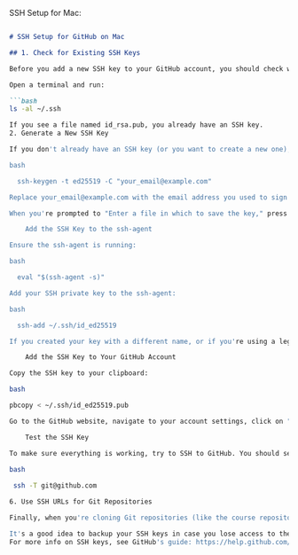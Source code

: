 SSH Setup for Mac:  

```markdown

# SSH Setup for GitHub on Mac

## 1. Check for Existing SSH Keys      

Before you add a new SSH key to your GitHub account, you should check whether you have any existing SSH keys.      

Open a terminal and run:   

```bash
ls -al ~/.ssh  

If you see a file named id_rsa.pub, you already have an SSH key.
2. Generate a New SSH Key

If you don't already have an SSH key (or you want to create a new one), you can generate one by running:

bash

  ssh-keygen -t ed25519 -C "your_email@example.com"         

Replace your_email@example.com with the email address you used to sign up for GitHub.

When you're prompted to "Enter a file in which to save the key," press Enter to accept the default location. It's recommended you enter a strong passphrase.

    Add the SSH Key to the ssh-agent

Ensure the ssh-agent is running:

bash

  eval "$(ssh-agent -s)"          

Add your SSH private key to the ssh-agent:

bash

  ssh-add ~/.ssh/id_ed25519          

If you created your key with a different name, or if you're using a legacy key, the path to the key will be different.

    Add the SSH Key to Your GitHub Account

Copy the SSH key to your clipboard:

bash

pbcopy < ~/.ssh/id_ed25519.pub

Go to the GitHub website, navigate to your account settings, click on "SSH and GPG keys," and click on "New SSH key." Paste your SSH key into the field and click "Add SSH key."

    Test the SSH Key

To make sure everything is working, try to SSH to GitHub. You should see a message like "Hi username! You've successfully authenticated."

bash
 
 ssh -T git@github.com          

6. Use SSH URLs for Git Repositories

Finally, when you're cloning Git repositories (like the course repository), use the SSH URL, which looks like git@github.com:username/repo.git.

It's a good idea to backup your SSH keys in case you lose access to them.
For more info on SSH keys, see GitHub's guide: https://help.github.com/en/articles/generating-an-ssh-key
